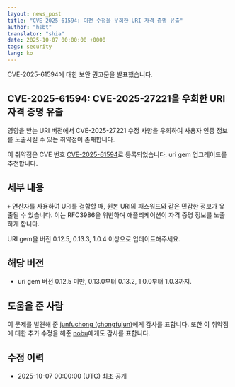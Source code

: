 ```yaml
---
layout: news_post
title: "CVE-2025-61594: 이전 수정을 우회한 URI 자격 증명 유출"
author: "hsbt"
translator: "shia"
date: 2025-10-07 00:00:00 +0000
tags: security
lang: ko
---
```


CVE-2025-61594에 대한 보안 권고문을 발표했습니다.

## CVE-2025-61594: CVE-2025-27221을 우회한 URI 자격 증명 유출

영향을 받는 URI 버전에서 CVE-2025-27221 수정 사항을 우회하여 사용자 인증 정보를 노출시킬 수 있는 취약점이 존재합니다.

이 취약점은 CVE 번호 [CVE-2025-61594](https://www.cve.org/CVERecord?id=CVE-2025-61594)로 등록되었습니다. uri gem 업그레이드를 추천합니다.

## 세부 내용

`+` 연산자를 사용하여 URI를 결합할 때, 원본 URI의 패스워드와 같은 민감한 정보가 유출될 수 있습니다. 이는 RFC3986을 위반하며 애플리케이션이 자격 증명 정보를 노출하게 합니다.

URI gem을 버전 0.12.5, 0.13.3, 1.0.4 이상으로 업데이트해주세요.

## 해당 버전

* uri gem 버전 0.12.5 미만, 0.13.0부터 0.13.2, 1.0.0부터 1.0.3까지.

## 도움을 준 사람

이 문제를 발견해 준 [junfuchong (chongfujun)](https://hackerone.com/chongfujun)에게 감사를 표합니다. 또한 이 취약점에 대한 추가 수정을 해준 [nobu](https://github.com/nobu)에게도 감사를 표합니다.

## 수정 이력

* 2025-10-07 00:00:00 (UTC) 최초 공개

